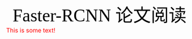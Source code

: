 <!-- update 论文笔记  faster-rcnn-->
<div align=center><font color=black size=14 face="黑体" > Faster-RCNN 论文阅读</font></div>
<font size="3" color="red">This is some text!</font>
